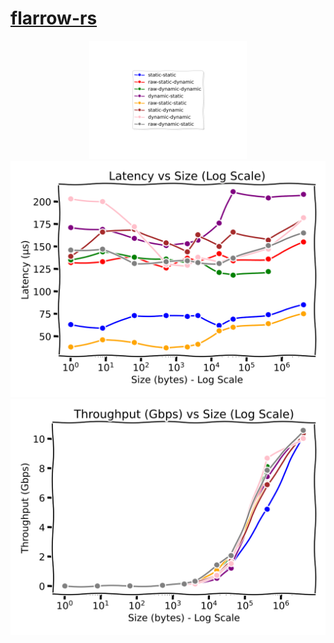 # [flarrow-rs](https://flarrow-rs.github.io/flarrow-benchmark/)

<div align="center">
  <img src="https://raw.githubusercontent.com/flarrow-rs/flarrow-benchmark/main/bench/benchmark_legend.svg" alt="Benchmark Legend" style="width:50%;">
  <img src="https://raw.githubusercontent.com/flarrow-rs/flarrow-benchmark/main/bench/benchmark_latency.svg" alt="Benchmark Latency">
  <img src="https://raw.githubusercontent.com/flarrow-rs/flarrow-benchmark/main/bench/benchmark_throughput.svg" alt="Benchmark Throughput">
</div>

